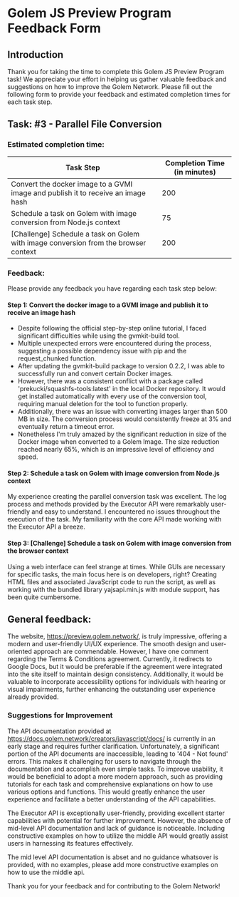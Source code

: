 # Golem JS Preview Program Feedback Form

## Introduction
Thank you for taking the time to complete this Golem JS Preview Program task! 
We appreciate your effort in helping us gather valuable feedback and suggestions on how to improve the Golem Network. 
Please fill out the following form to provide your feedback and estimated completion times for each task step.

## Task: #3 - Parallel File Conversion

### Estimated completion time:
| Task Step                                                                           | Completion Time (in minutes) |
|-------------------------------------------------------------------------------------|------------------------------|
| Convert the docker image to a GVMI image and publish it to receive an image hash    |               200            |
| Schedule a task on Golem with image conversion from Node.js context                 |               75             |
| [Challenge] Schedule a task on Golem with image conversion from the browser context |               200            |

### Feedback:
Please provide any feedback you have regarding each task step below:

#### Step 1: Convert the docker image to a GVMI image and publish it to receive an image hash

- Despite following the official step-by-step online tutorial, I faced significant difficulties while using the gvmkit-build tool.
- Multiple unexpected errors were encountered during the process, suggesting a possible dependency issue with pip and the request_chunked function.
- After updating the gvmkit-build package to version 0.2.2, I was able to successfully run and convert certain Docker images.
- However, there was a consistent conflict with a package called 'prekucki/squashfs-tools:latest' in the local Docker repository. It would get installed automatically with every use of the conversion tool, requiring manual deletion for the tool to function properly.
- Additionally, there was an issue with converting images larger than 500 MB in size. The conversion process would consistently freeze at 3% and eventually return a timeout error.
- Nonetheless I'm truly amazed by the significant reduction in size of the Docker image when converted to a Golem Image. The size reduction reached nearly 65%, which is an impressive level of efficiency and speed.

#### Step 2: Schedule a task on Golem with image conversion from Node.js context 
My experience creating the parallel conversion task was excellent. The log process and methods provided by the Executor API were remarkably user-friendly and easy to understand. I encountered no issues throughout the execution of the task. My familiarity with the core API made working with the Executor API a breeze.

#### Step 3: [Challenge] Schedule a task on Golem with image conversion from the browser context
Using a web interface can feel strange at times. While GUIs are necessary for specific tasks, the main focus here is on developers, right? Creating HTML files and associated JavaScript code to run the script, as well as working with the bundled library yajsapi.min.js with module support, has been quite cumbersome.

## General feedback:
The website, https://preview.golem.network/, is truly impressive, offering a modern and user-friendly UI/UX experience. The smooth design and user-oriented approach are commendable. However, I have one comment regarding the Terms & Conditions agreement. Currently, it redirects to Google Docs, but it would be preferable if the agreement were integrated into the site itself to maintain design consistency. Additionally, it would be valuable to incorporate accessibility options for individuals with hearing or visual impairments, further enhancing the outstanding user experience already provided.


### Suggestions for Improvement
The API documentation provided at https://docs.golem.network/creators/javascript/docs/ is currently in an early stage and requires further clarification. Unfortunately, a significant portion of the API documents are inaccessible, leading to '404 - Not found' errors. This makes it challenging for users to navigate through the documentation and accomplish even simple tasks. To improve usability, it would be beneficial to adopt a more modern approach, such as providing tutorials for each task and comprehensive explanations on how to use various options and functions. This would greatly enhance the user experience and facilitate a better understanding of the API capabilities.

The Executor API is exceptionally user-friendly, providing excellent starter capabilities with potential for further improvement. However, the absence of mid-level API documentation and lack of guidance is noticeable. Including constructive examples on how to utilize the middle API would greatly assist users in harnessing its features effectively.

The mid level API documentation is abset and no guidance whatsover is provided, with no examples, please add more constructive examples on how to use the middle api.

Thank you for your feedback and for contributing to the Golem Network!
